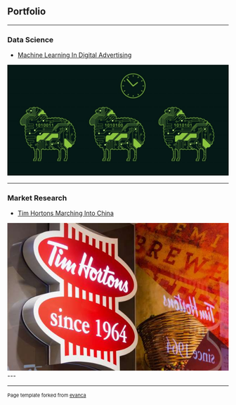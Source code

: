 ## Portfolio

---

### Data Science

- [Machine Learning In Digital Advertising](https://www.ericaportfolio.com/post/predict-customer-response-rate-for-a-marketing-campaign-by-using-a-logistic-regression-model)
<img src="images/ta.jpg"/>

---


### Market Research

- [Tim Hortons Marching Into China](https://www.ericaportfolio.com/post/tim-hortons-marching-into-china)
<img src="images/th.jpeg"/>
---




---
<p style="font-size:11px">Page template forked from <a href="https://github.com/evanca/quick-portfolio">evanca</a></p>
<!-- Remove above link if you don't want to attibute -->
